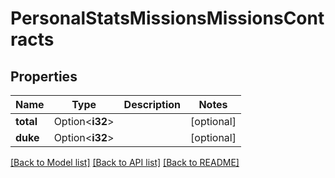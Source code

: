 # PersonalStatsMissionsMissionsContracts

## Properties

Name | Type | Description | Notes
------------ | ------------- | ------------- | -------------
**total** | Option<**i32**> |  | [optional]
**duke** | Option<**i32**> |  | [optional]

[[Back to Model list]](../README.md#documentation-for-models) [[Back to API list]](../README.md#documentation-for-api-endpoints) [[Back to README]](../README.md)


